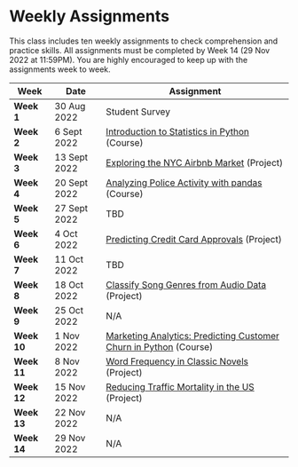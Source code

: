 # Weekly Assignments

This class includes ten weekly assignments to check comprehension and practice skills. All assignments must be completed by Week 14 (29 Nov 2022 at 11:59PM). You are highly encouraged to keep up with the assignments week to week.



| Week        | Date         | Assignment                                                                                                                                                          |
| ----------- | ------------ | ------------------------------------------------------------------------------------------------------------------------------------------------------------------- |
| **Week 1**  | 30 Aug 2022  | Student Survey                                                                                                                                                      |
| **Week 2**  | 6 Sept 2022  | [Introduction to Statistics in Python](https://app.datacamp.com/learn/courses/introduction-to-statistics-in-python) (Course)                                        |
| **Week 3**  | 13 Sept 2022 | [Exploring the NYC Airbnb Market](https://app.datacamp.com/learn/projects/exploring-the-nyc-airbnb-market) (Project)                                                |
| **Week 4**  | 20 Sept 2022 | [Analyzing Police Activity with pandas ](https://app.datacamp.com/learn/courses/analyzing-police-activity-with-pandas)(Course)                                      |
| **Week 5**  | 27 Sept 2022 | TBD                                                                                                                                                                 |
| **Week 6**  | 4 Oct 2022   | [Predicting Credit Card Approvals](https://projects.datacamp.com/projects/558) (Project)                                                                            |
| **Week 7**  | 11 Oct 2022  | TBD                                                                                                                                                                 |
| **Week 8**  | 18 Oct 2022  | [Classify Song Genres from Audio Data](https://projects.datacamp.com/projects/449) (Project)                                                                        |
| **Week 9**  | 25 Oct 2022  | N/A                                                                                                                                                                 |
| **Week 10** | 1 Nov 2022   | [Marketing Analytics: Predicting Customer Churn in Python](https://app.datacamp.com/learn/courses/marketing-analytics-predicting-customer-churn-in-python) (Course) |
| **Week 11** | 8 Nov 2022   | [Word Frequency in Classic Novels](https://projects.datacamp.com/projects/1010) (Project)                                                                           |
| **Week 12** | 15 Nov 2022  | [Reducing Traffic Mortality in the US](https://projects.datacamp.com/projects/462) (Project)                                                                        |
| **Week 13** | 22 Nov 2022  | N/A                                                                                                                                                                 |
| **Week 14** | 29 Nov 2022  | N/A                                                                                                                                                                 |
